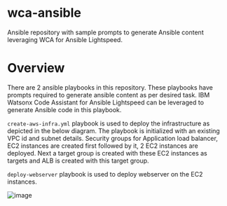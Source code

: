 # wca-ansible
Ansible repository with sample prompts to generate Ansible content leveraging WCA for Ansible Lightspeed.

# Overview
There are 2 ansible playbooks in this repository. These playbooks have prompts required to generate ansible content as per desired task. IBM Watsonx Code Assistant for Ansible Lightspeed can be leveraged to generate Ansible code in this playbook.

`create-aws-infra.yml` playbook is used to deploy the infrastructure as depicted in the below diagram. The playbook is initialized with an existing VPC id and subnet details. Security groups for Application load balancer, EC2 instances are created first followed by it, 2 EC2 instances are deployed. Next a target group is created with these EC2 instances as targets and ALB is created with this target group. 

`deploy-webserver` playbook is used to deploy webserver on the EC2 instances. 


![image](https://github.com/dimallya/wca-ansible/assets/99815425/7b7aa8c2-3b8b-460f-8add-67eb6d92a7d6)


